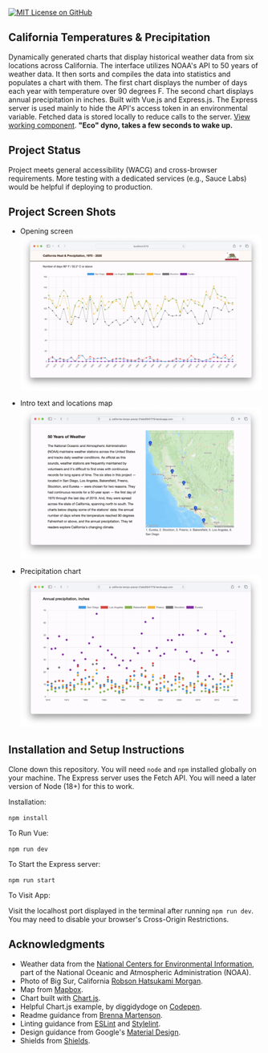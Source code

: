 [![MIT License on GitHub](https://img.shields.io/github/license/seankelliher/california-temps-precip?style=flat-square)](/LICENSE.txt)
## California Temperatures & Precipitation

Dynamically generated charts that display historical weather data from six locations across California. The interface utilizes NOAA's API to 50 years of weather data. It then sorts and compiles the data into statistics and populates a chart with them. The first chart displays the number of days each year with temperature over 90 degrees F. The second chart displays annual precipitation in inches. Built with Vue.js and Express.js. The Express server is used mainly to hide the API's access token in an environmental variable. Fetched data is stored locally to reduce calls to the server. [View working component](https://california-temps-precip-51abd5847179.herokuapp.com). **"Eco" dyno, takes a few seconds to wake up.** 

## Project Status

Project meets general accessibility (WACG) and cross-browser requirements. More testing with a dedicated services (e.g., Sauce Labs) would be helpful if deploying to production.

## Project Screen Shots

* Opening screen
![screen shot of project](/screenshots/california-temps-precip-screenshot1.png?s=600)

* Intro text and locations map
![screen shot of project](/screenshots/california-temps-precip-screenshot2.png?s=600)

* Precipitation chart
![screen shot of project](/screenshots/california-temps-precip-screenshot3.png?s=600)

## Installation and Setup Instructions

Clone down this repository. You will need `node` and `npm` installed globally on your machine. The Express server uses the Fetch API. You will need a later version of Node (18+) for this to work. 

Installation:

`npm install`  

To Run Vue:

`npm run dev`  

To Start the Express server:

`npm run start`  

To Visit App:

Visit the localhost port displayed in the terminal after running `npm run dev`. You may need to disable your browser's Cross-Origin Restrictions.

## Acknowledgments

* Weather data from the [National Centers for Environmental Information](https://gist.github.com/martensonbj/6bf2ec2ed55f5be723415ea73c4557c4), part of the National Oceanic and Atmospheric Administration (NOAA).
* Photo of Big Sur, California [Robson Hatsukami Morgan](https://commons.wikimedia.org/wiki/File:Winding_road_near_the_seaside_in_Big_Sur_(Unsplash).jpg).
* Map from [Mapbox](https://docs.mapbox.com/playground/static/).
* Chart built with [Chart.js](https://www.chartjs.org/docs/latest/).
* Helpful Chart.js example, by diggidydoge on [Codepen](https://codepen.io/diggitydoge/pen/MWWmgJp?__cf_chl_captcha_tk__=0p_9xAp805KWSEbmYe2FWoI8MrlpQUN_VncDcE8VenI-1637378794-0-gaNycGzNB30).
* Readme guidance from [Brenna Martenson](https://gist.github.com/martensonbj/6bf2ec2ed55f5be723415ea73c4557c4).
* Linting guidance from [ESLint](https://eslint.org) and [Stylelint](https://stylelint.io).
* Design guidance from Google's [Material Design](https://material.io/design).
* Shields from [Shields](https://shields.io).